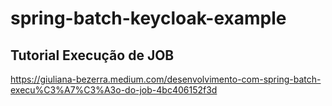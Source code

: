# spring-batch-keycloak-example  

## Tutorial Execução de JOB  
https://giuliana-bezerra.medium.com/desenvolvimento-com-spring-batch-execu%C3%A7%C3%A3o-do-job-4bc406152f3d  


